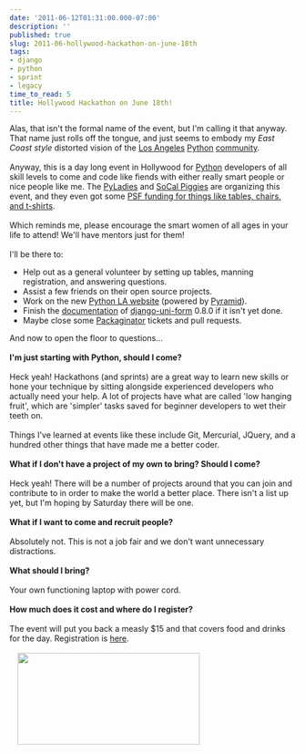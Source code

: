```yaml
---
date: '2011-06-12T01:31:00.000-07:00'
description: ''
published: true
slug: 2011-06-hollywood-hackathon-on-june-18th
tags:
- django
- python
- sprint
- legacy
time_to_read: 5
title: Hollywood Hackathon on June 18th!
---
```


Alas, that isn't the formal name of the event, but I'm calling it that anyway. That name just rolls off the tongue, and just seems to embody my <i>East Coast style</i> distorted vision of the <a href="http://www.meetup.com/ladjango/">Los Angeles</a> <a href="http://pyladies.com/">Python</a> <a href="http://socal-piggies.org/scp">community</a>.<br /><br />Anyway, this is a day long event in Hollywood for <a href="http://python.org/">Python</a> developers of all skill levels to come and code like fiends with either really smart people or nice people like me. The <a href="http://pyladies.com/">PyLadies</a> and <a href="http://socal-piggies.org/">SoCal Piggies</a> are organizing this event, and they even got some <a href="http://pyladies.com/blog/thank-you-python-software-foundation/">PSF funding for things like tables, chairs, and t-shirts</a>.<br /><br />Which reminds me, please encourage the smart women of all ages in your life to attend! We'll have mentors just for them!<br /><br />I'll be there to:<br /><ul><li>Help out as a general volunteer by setting up tables, manning registration, and answering questions.</li><li>Assist a few friends on their open source projects.</li><li>Work on the new <a href="https://github.com/LAPython/pythonla">Python LA website</a>&nbsp;(powered by <a href="http://pylonsproject.org/projects/pyramid/about">Pyramid</a>).</li><li>Finish the <a href="http://readthedocs.org/docs/dango-uni-form/en/latest/">documentation</a> of <a href="https://github.com/pydanny/django-uni-form">django-uni-form</a> 0.8.0 if it isn't yet done.</li><li>Maybe close some <a href="https://github.com/cartwheelweb/packaginator">Packaginator</a> tickets and pull requests.</li></ul>And now to open the floor to questions...<br /><br /><b>I'm just starting with Python, should I come?</b><br /><br />Heck yeah!&nbsp;Hackathons (and sprints) are a great way to learn new skills or hone your technique by sitting alongside experienced developers who actually need your help.&nbsp;A lot of projects have what are called 'low hanging fruit', which are 'simpler' tasks saved for beginner developers to wet their teeth on.<br /><br />Things I've learned at events like these include Git, Mercurial, JQuery, and a hundred other things that have made me a better coder.<br /><br /><b>What if I don't have a project of my own to bring? Should I come?</b><br /><br />Heck yeah! There will be a number of projects around that you can join and contribute to in order to make the world a better place. There isn't a list up yet, but I'm hoping by Saturday there will be one.<br /><br /><b>What if I want to come and recruit people?</b><br /><br />Absolutely not. This is not a job fair and we don't want unnecessary distractions.<br /><br /><b>What should I bring?</b><br /><br />Your own functioning laptop with power cord.<br /><br /><b>How much does it cost and where do I register?</b><br /><br />The event will put you back a measly $15 and that covers food and drinks for the day. Registration is&nbsp;<a href="http://pyladies-hackathon.eventbrite.com/">here</a>.<br /><br /><a href="http://pyladies-hackathon.eventbrite.com/" style="margin-left: 1em; margin-right: 1em;"><img border="0" height="161" src="http://evbdn.eventbrite.com/s3-s3/eventlogos/14047389/1733429735-7.jpg" width="320" /></a>